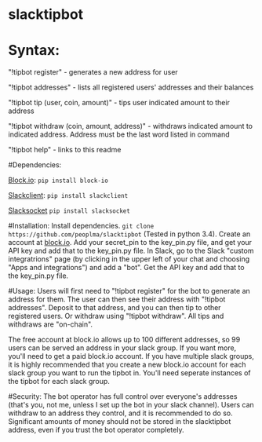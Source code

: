 # slacktipbot

# Syntax:

"!tipbot register" - generates a new address for user

"!tipbot addresses" - lists all registered users' addresses and their balances

"!tipbot tip (user, coin, amount)" - tips user indicated amount to their address

"!tipbot withdraw (coin, amount, address)" - withdraws indicated amount to indicated address.  Address must be the last word listed in command

"!tipbot help" - links to this readme

#Dependencies:

[Block.io](https://github.com/BlockIo/block_io-python/blob/master/README.md):
`pip install block-io`

[Slackclient](https://github.com/slackhq/python-slackclient):
`pip install slackclient`

[Slacksocket](https://github.com/vektorlab/slacksocket)
`pip install slacksocket`

#Installation:
Install dependencies.  `git clone https://github.com/peoplma/slacktipbot`  (Tested in python 3.4).  Create an account at [block.io](https://block.io/).  Add your secret_pin to the key_pin.py file, and get your API key and add that to the key_pin.py file.  In Slack, go to the Slack "custom integratrions" page (by clicking in the upper left of your chat and choosing "Apps and integrations") and add a "bot".  Get the API key and add that to the key_pin.py file.

#Usage:
Users will first need to "!tipbot register" for the bot to generate an address for them.  The user can then see their address with "!tipbot addresses".  Deposit to that address, and you can then tip to other registered users.  Or withdraw using "!tipbot withdraw".  All tips and withdraws are "on-chain".

The free account at block.io allows up to 100 different addresses, so 99 users can be served an address in your slack group.  If you want more, you'll need to get a paid block.io account.  If you have multiple slack groups, it is highly recommended that you create a new block.io account for each slack group you want to run the tipbot in.  You'll need seperate instances of the tipbot for each slack group.

#Security:
The bot operator has full control over everyone's addresses (that's you, not me, unless I set up the bot in your slack channel).  Users can withdraw to an address they control, and it is recommended to do so.  Significant amounts of money should not be stored in the slacktipbot address, even if you trust the bot operator completely.

